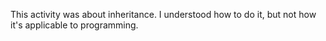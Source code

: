 This activity was about inheritance. I understood how to do it, but not how it's applicable to programming.
